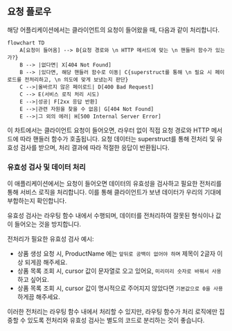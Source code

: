 ## 요청 플로우

해당 어플리케이션에서는 클라이언트의 요청이 들어왔을 때, 다음과 같이 처리합니다.

```mermaid
flowchart TD
    A[요청이 들어옴] --> B{요청 경로와 \n HTTP 메서드에 맞는 \n 핸들러 함수가 있는가?}
    B --> |없다면| X[404 Not Found]
    B --> |있다면, 해당 핸들러 함수로 이동| C{superstruct를 통해 \n 필요 시 페이로드를 전처리하고, \n 의도에 맞게 보냈는지 판단}
    C -->|올바르지 않은 페이로드| D[400 Bad Request]
    C --> E(서비스 로직 처리 시도)
    E -->|성공| F[2xx 응답 반환]
    E -->|관련 자원을 찾을 수 없음| G[404 Not Found]
    E -->|그 외의 에러| H[500 Internal Server Error]

```

이 차트에서는 클라이언트 요청이 들어오면, 라우터 없이 직접 요청 경로와 HTTP 메서드에 따라 핸들러 함수가 호출됩니다. 요청 데이터는 superstruct를 통해 전처리 및 유효성 검사를 받으며, 처리 결과에 따라 적절한 응답이 반환됩니다.

### 유효성 검사 및 데이터 처리

이 애플리케이션에서는 요청이 들어오면 데이터의 유효성을 검사하고 필요한 전처리를 통해 서비스 로직을 처리합니다. 이를 통해 클라이언트가 보낸 데이터가 우리의 기대에 부합하는지 확인합니다.

유효성 검사는 라우팅 함수 내에서 수행되며, 데이터를 전처리하여 잘못된 형식이나 값이 들어오는 것을 방지합니다.

전처리가 필요한 유효성 검사 예시:

-   상품 생성 요청 시, ProductName 에는 `앞뒤로 공백이 없어야 하며` 제목이 2글자 이상 되게끔 해주세요.
-   상품 목록 조회 시, cursor 값이 문자열로 오고 있어요, `미리미리 숫자로 바꿔서 사용` 하고 싶어요.
-   상품 목록 조회 시, cursor 값이 명시적으로 주어지지 않았다면 `기본값으로 0을 사용` 하게끔 해주세요.

이러한 전처리는 라우팅 함수 내에서 처리할 수 있지만, 라우팅 함수가 처리 로직에만 집중할 수 있도록 전처리와 유효성 검사는 별도의 코드로 분리하는 것이 좋습니다.
